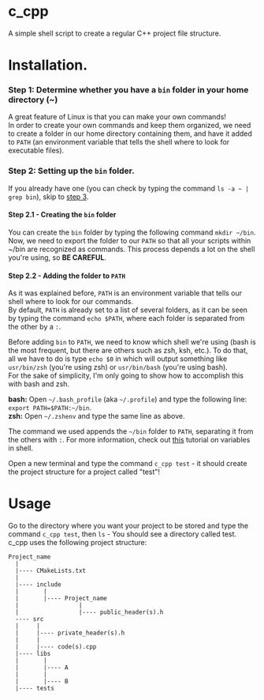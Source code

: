 # c_cpp
A simple shell script to create a regular C++ project file structure.

# Installation.

### Step 1: Determine whether you have a `bin` folder in your home directory (~)
A great feature of Linux is that you can make your own commands!
<br>In order to create your own commands and keep them organized, we need to create a folder in our home directory containing them, and have it added to `PATH` (an environment variable that tells the shell where to look for executable files).

### Step 2: Setting up the `bin` folder.
If you already have one (you can check by typing the command `ls -a ~ | grep bin`), skip to [step 3](https://github.com/nordic16/c_cpp/blob/main/README.md#usage).

#### Step 2.1 - Creating the `bin` folder
You can create the `bin` folder by typing the following command `mkdir ~/bin`.
<br>Now, we need to export the folder to our `PATH` so that all your scripts within ~/bin are recognized as commands. This process depends a lot on the shell you're using, so **BE CAREFUL**.

#### Step 2.2 - Adding the folder to `PATH`
As it was explained before, `PATH` is an environment variable that tells our shell where to look for our commands.
<br>By default, `PATH` is already set to a list of several folders, as it can be seen by typing the command `echo $PATH`, where each folder is separated from the other by a `:`.

Before adding `bin` to `PATH`, we need to know which shell we're using (bash is the most frequent, but there are others such as zsh, ksh, etc.). To do that, all we have to do is type `echo $0` in   which will output something like `usr/bin/zsh` (you're using zsh) or `usr/bin/bash` (you're using bash). 
<br>For the sake of simplicity, I'm only going to show how to accomplish this with bash and zsh.

**bash:** Open `~/.bash_profile` (aka `~/.profile`) and type the following line: `export PATH=$PATH:~/bin`.
<br>**zsh:** Open `~/.zshenv` and type the same line as above.

The command we used appends the `~/bin` folder to `PATH`, separating it from the others with `:`. For more information, check out [this](https://www.shellscript.sh/variables1.html) tutorial on variables in shell.

Open a new terminal and type the command `c_cpp test` - it should create the project structure for a project called "test"!


# Usage
Go to the directory where you want your project to be stored and type the command `c_cpp test`, then `ls` - You should see a directory called test.
<br>c_cpp uses the following project structure:
```
Project_name
  |
  |---- CMakeLists.txt
  |
  |---- include
  |       |
  |       |---- Project_name
  |                 |
  |                 |---- public_header(s).h
  ---- src
  |     |
  |     |---- private_header(s).h
  |     |
  |     |---- code(s).cpp
  |---- libs
  |       |
  |       |---- A
  |       |
  |       |---- B
  |---- tests
```
